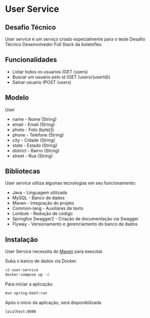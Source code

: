 # User Service
## Desafio Técnico

User service é um serviço criado especialmente para o teste Desafio Técnico Desenvolvedor Full Stack da boletoflex.

## Funcionalidades

- Listar todos os usuarios (GET /users)
- Buscar um usuario pelo id (GET /users/{userId})
- Salvar usuario (POST /users)

## Modelo

User
- name - Nome (String)
- email - Email (String)
- photo - Foto (byte[])
- phone - Telefone (String)
- city - Cidade (String)
- state - Estado (String)
- district - Bairro (String)
- street - Rua (String)
 

## Bibliotecas

User service utiliza algumas tecnologias em seu funcionamento:

- Java - Linguagem utilizada
- MySQL - Banco de dados
- Maven - Integração do projeto
- Common-lang - Auxiliares de texto
- Lombok - Redução de código
- Springfox Swagger2 - Criação de documentação via Swagger
- Flyway - Versionamento e gerenciamento do banco de dados

## Instalação

User Service necessita do [Maven] para executar.

Suba o banco de dados via Docker.

```sh
cd user-service
docker-compose up -d
```

Para iniciar a aplicação.

```sh
mvn spring-boot:run
```

Após o início da aplicação, será disponibilizada

```sh
localhost:8080
```


[//]: # 
   [Maven]: <https://maven.apache.org/>